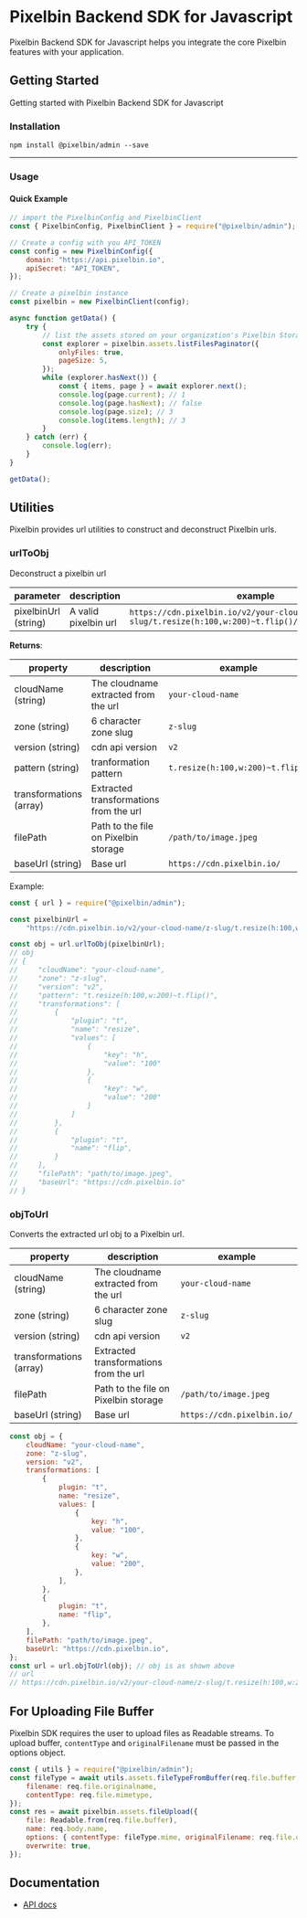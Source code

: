 # Pixelbin Backend SDK for Javascript

Pixelbin Backend SDK for Javascript helps you integrate the core Pixelbin features with your application.

## Getting Started

Getting started with Pixelbin Backend SDK for Javascript

### Installation

```
npm install @pixelbin/admin --save
```

---

### Usage

#### Quick Example

```javascript
// import the PixelbinConfig and PixelbinClient
const { PixelbinConfig, PixelbinClient } = require("@pixelbin/admin");

// Create a config with you API_TOKEN
const config = new PixelbinConfig({
    domain: "https://api.pixelbin.io",
    apiSecret: "API_TOKEN",
});

// Create a pixelbin instance
const pixelbin = new PixelbinClient(config);

async function getData() {
    try {
        // list the assets stored on your organization's Pixelbin Storage
        const explorer = pixelbin.assets.listFilesPaginator({
            onlyFiles: true,
            pageSize: 5,
        });
        while (explorer.hasNext()) {
            const { items, page } = await explorer.next();
            console.log(page.current); // 1
            console.log(page.hasNext); // false
            console.log(page.size); // 3
            console.log(items.length); // 3
        }
    } catch (err) {
        console.log(err);
    }
}

getData();
```

## Utilities

Pixelbin provides url utilities to construct and deconstruct Pixelbin urls.

### urlToObj

Deconstruct a pixelbin url

| parameter            | description          | example                                                                                               |
| -------------------- | -------------------- | ----------------------------------------------------------------------------------------------------- |
| pixelbinUrl (string) | A valid pixelbin url | `https://cdn.pixelbin.io/v2/your-cloud-name/z-slug/t.resize(h:100,w:200)~t.flip()/path/to/image.jpeg` |

**Returns**:

| property                | description                            | example                          |
| ----------------------- | -------------------------------------- | -------------------------------- |
| cloudName (string)      | The cloudname extracted from the url   | `your-cloud-name`                |
| zone (string)           | 6 character zone slug                  | `z-slug`                         |
| version (string)        | cdn api version                        | `v2`                             |
| pattern (string)        | tranformation pattern                  | `t.resize(h:100,w:200)~t.flip()` |
| transformations (array) | Extracted transformations from the url |                                  |
| filePath                | Path to the file on Pixelbin storage   | `/path/to/image.jpeg`            |
| baseUrl (string)        | Base url                               | `https://cdn.pixelbin.io/`       |

Example:

```javascript
const { url } = require("@pixelbin/admin");

const pixelbinUrl =
    "https://cdn.pixelbin.io/v2/your-cloud-name/z-slug/t.resize(h:100,w:200)~t.flip()/path/to/image.jpeg";

const obj = url.urlToObj(pixelbinUrl);
// obj
// {
//     "cloudName": "your-cloud-name",
//     "zone": "z-slug",
//     "version": "v2",
//     "pattern": "t.resize(h:100,w:200)~t.flip()",
//     "transformations": [
//         {
//             "plugin": "t",
//             "name": "resize",
//             "values": [
//                 {
//                     "key": "h",
//                     "value": "100"
//                 },
//                 {
//                     "key": "w",
//                     "value": "200"
//                 }
//             ]
//         },
//         {
//             "plugin": "t",
//             "name": "flip",
//         }
//     ],
//     "filePath": "path/to/image.jpeg",
//     "baseUrl": "https://cdn.pixelbin.io"
// }
```

### objToUrl

Converts the extracted url obj to a Pixelbin url.

| property                | description                            | example                    |
| ----------------------- | -------------------------------------- | -------------------------- |
| cloudName (string)      | The cloudname extracted from the url   | `your-cloud-name`          |
| zone (string)           | 6 character zone slug                  | `z-slug`                   |
| version (string)        | cdn api version                        | `v2`                       |
| transformations (array) | Extracted transformations from the url |                            |
| filePath                | Path to the file on Pixelbin storage   | `/path/to/image.jpeg`      |
| baseUrl (string)        | Base url                               | `https://cdn.pixelbin.io/` |

```javascript
const obj = {
    cloudName: "your-cloud-name",
    zone: "z-slug",
    version: "v2",
    transformations: [
        {
            plugin: "t",
            name: "resize",
            values: [
                {
                    key: "h",
                    value: "100",
                },
                {
                    key: "w",
                    value: "200",
                },
            ],
        },
        {
            plugin: "t",
            name: "flip",
        },
    ],
    filePath: "path/to/image.jpeg",
    baseUrl: "https://cdn.pixelbin.io",
};
const url = url.objToUrl(obj); // obj is as shown above
// url
// https://cdn.pixelbin.io/v2/your-cloud-name/z-slug/t.resize(h:100,w:200)~t.flip()/path/to/image.jpeg
```

## For Uploading File Buffer

Pixelbin SDK requires the user to upload files as Readable streams. To upload buffer, `contentType` and `originalFilename` must be passed in the options object.

```javascript
const { utils } = require("@pixelbin/admin");
const fileType = await utils.assets.fileTypeFromBuffer(req.file.buffer, {
    filename: req.file.originalname,
    contentType: req.file.mimetype,
});
const res = await pixelbin.assets.fileUpload({
    file: Readable.from(req.file.buffer),
    name: req.body.name,
    options: { contentType: fileType.mime, originalFilename: req.file.originalname },
    overwrite: true,
});
```

## Documentation

-   [API docs](documentation/platform/README.md)
